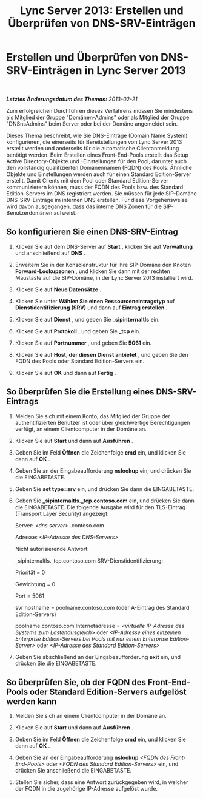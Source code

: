 ﻿---
title: 'Lync Server 2013: Erstellen und Überprüfen von DNS-SRV-Einträgen'
TOCTitle: Erstellen und Überprüfen von DNS-SRV-Einträgen
ms:assetid: 86888c7e-1401-458f-9a7b-08ac726deeec
ms:mtpsurl: https://technet.microsoft.com/de-de/library/Gg398680(v=OCS.15)
ms:contentKeyID: 49294639
ms.date: 05/19/2016
mtps_version: v=OCS.15
ms.translationtype: HT
---

# Erstellen und Überprüfen von DNS-SRV-Einträgen in Lync Server 2013

 

_**Letztes Änderungsdatum des Themas:** 2013-02-21_

Zum erfolgreichen Durchführen dieses Verfahrens müssen Sie mindestens als Mitglied der Gruppe "Domänen-Admins" oder als Mitglied der Gruppe "DNSnsAdmins" beim Server oder bei der Domäne angemeldet sein.

Dieses Thema beschreibt, wie Sie DNS-Einträge (Domain Name System) konfigurieren, die einerseits für Bereitstellungen von Lync Server 2013 erstellt werden und anderseits für die automatische Clientanmeldung benötigt werden. Beim Erstellen eines Front-End-Pools erstellt das Setup Active Directory-Objekte und -Einstellungen für den Pool, darunter auch den vollständig qualifizierten Domänennamen (FQDN) des Pools. Ähnliche Objekte und Einstellungen werden auch für einen Standard Edition-Server erstellt. Damit Clients mit dem Pool oder Standard Edition-Server kommunizierern können, muss der FQDN des Pools bzw. des Standard Edition-Servers im DNS registriert werden. Sie müssen für jede SIP-Domäne DNS-SRV-Einträge im internen DNS erstellen. Für diese Vorgehensweise wird davon ausgegangen, dass das interne DNS Zonen für die SIP-Benutzerdomänen aufweist.

## So konfigurieren Sie einen DNS-SRV-Eintrag

1.  Klicken Sie auf dem DNS-Server auf **Start** , klicken Sie auf **Verwaltung** und anschließend auf **DNS** .

2.  Erweitern Sie in der Konsolenstruktur für Ihre SIP-Domäne den Knoten **Forward-Lookupzonen** , und klicken Sie dann mit der rechten Maustaste auf die SIP-Domäne, in der Lync Server 2013 installiert wird.

3.  Klicken Sie auf **Neue Datensätze** .

4.  Klicken Sie unter **Wählen Sie einen Ressourceneintragstyp** auf **Dienstidentifizierung (SRV)** und dann auf **Eintrag erstellen** .

5.  Klicken Sie auf **Dienst** , und geben Sie **\_sipinternaltls** ein.

6.  Klicken Sie auf **Protokoll** , und geben Sie **\_tcp** ein.

7.  Klicken Sie auf **Portnummer** , und geben Sie **5061** ein.

8.  Klicken Sie auf **Host, der diesen Dienst anbietet** , und geben Sie den FQDN des Pools oder Standard Edition-Servers ein.

9.  Klicken Sie auf **OK** und dann auf **Fertig** .

## So überprüfen Sie die Erstellung eines DNS-SRV-Eintrags

1.  Melden Sie sich mit einem Konto, das Mitglied der Gruppe der authentifizierten Benutzer ist oder über gleichwertige Berechtigungen verfügt, an einem Clientcomputer in der Domäne an.

2.  Klicken Sie auf **Start** und dann auf **Ausführen** .

3.  Geben Sie im Feld **Öffnen** die Zeichenfolge **cmd** ein, und klicken Sie dann auf **OK** .

4.  Geben Sie an der Eingabeaufforderung **nslookup** ein, und drücken Sie die EINGABETASTE.

5.  Geben Sie **set type=srv** ein, und drücken Sie dann die EINGABETASTE.

6.  Geben Sie **\_sipinternaltls.\_tcp.contoso.com** ein, und drücken Sie dann die EINGABETASTE. Die folgende Ausgabe wird für den TLS-Eintrag (Transport Layer Security) angezeigt:
    
    Server: *\<dns server\>* .contoso.com
    
    Adresse: *\<IP-Adresse des DNS-Servers\>*
    
    Nicht autorisierende Antwort:
    
    \_sipinternaltls.\_tcp.contoso.com SRV-Dienstidentifizierung:
    
    Priorität = 0
    
    Gewichtung = 0
    
    Port = 5061
    
    svr hostname = poolname.contoso.com (oder A-Eintrag des Standard Edition-Servers)
    
    poolname.contoso.com Internetadresse = *\<virtuelle IP-Adresse des Systems zum Lastenausgleich\>* oder *\<IP-Adresse eines einzelnen Enterprise Edition-Servers bei Pools mit nur einem Enterprise Edition-Server\>* oder *\<IP-Adresse des Standard Edition-Servers\>*

7.  Geben Sie abschließend an der Eingabeaufforderung **exit** ein, und drücken Sie die EINGABETASTE.

## So überprüfen Sie, ob der FQDN des Front-End-Pools oder Standard Edition-Servers aufgelöst werden kann

1.  Melden Sie sich an einem Clientcomputer in der Domäne an.

2.  Klicken Sie auf **Start** und dann auf **Ausführen** .

3.  Geben Sie im Feld **Öffnen** die Zeichenfolge **cmd** ein, und klicken Sie dann auf **OK** .

4.  Geben Sie an der Eingabeaufforderung **nslookup** *\<FQDN des Front-End-Pools\>* oder *\<FQDN des Standard Edition-Servers\>* ein, und drücken Sie anschließend die EINGABETASTE.

5.  Stellen Sie sicher, dass eine Antwort zurückgegeben wird, in welcher der FQDN in die zugehörige IP-Adresse aufgelöst wurde.

